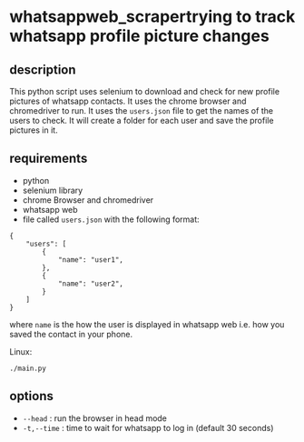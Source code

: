 # whatsappweb_scrapertrying to track whatsapp profile picture changes

## description
This python script uses selenium to download and check for new profile pictures of whatsapp contacts.
It uses the chrome browser and chromedriver to run. 
It uses the `users.json` file to get the names of the users to check. 
It will create a folder for each user and save the profile pictures in it.

## requirements
+ python
+ selenium library
+ chrome Browser and chromedriver
+ whatsapp web
+ file called `users.json` with the following format:
```
{
    "users": [
        {
            "name": "user1",
        },
        {
            "name": "user2",
        }
    ]
}
```
where `name` is the how the user is displayed in whatsapp web i.e. how you saved the contact in your phone.

Linux:
```
./main.py 
```

## options

+ `--head` : run the browser in head mode
+ `-t,--time` : time to wait for whatsapp to log in (default 30 seconds)